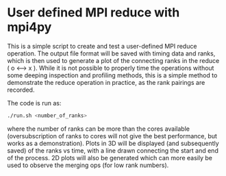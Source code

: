 # User defined MPI reduce with mpi4py

This is a simple script to create and test a user-defined MPI reduce operation. The output file format will be saved with timing data and ranks, which is then used to generate a plot of the connecting ranks in the reduce ( o <--> x ). While it is not possible to properly time the operations without some deeping inspection and profiling methods, this is a simple method to demonstrate the reduce operation in practice, as the rank pairings are recorded.

The code is run as:

```bash
./run.sh <number_of_ranks>
```

where the number of ranks can be more than the cores available (oversubscription of ranks to cores will not give the best performance, but works as a demonstration). Plots in 3D will be displayed (and subsequently saved) of the ranks vs time, with a line drawn connecting the start and end of the process. 2D plots will also be generated which can more easily be used to observe the merging ops (for low rank numbers).
